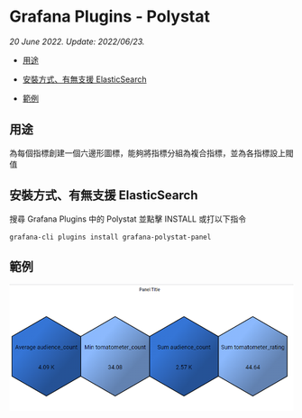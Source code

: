 # Grafana Plugins - Polystat

*20 June 2022. Update: 2022/06/23.*

* [用途](#use)

* [安裝方式、有無支援 ElasticSearch](#install)

* [範例](#example)

<h2 id="use">用途</h2>

為每個指標創建一個六邊形圖標，能夠將指標分組為複合指標，並為各指標設上閥值

<h2 id="install">安裝方式、有無支援 ElasticSearch</h2>

搜尋 Grafana Plugins 中的 Polystat 並點擊 INSTALL 或打以下指令

    grafana-cli plugins install grafana-polystat-panel

<h2 id="example">範例</h2>

![img](Polystat.png)

